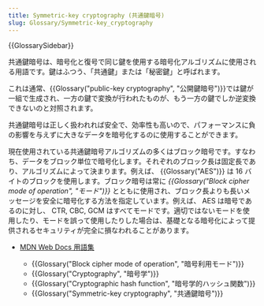```yaml
---
title: Symmetric-key cryptography (共通鍵暗号)
slug: Glossary/Symmetric-key_cryptography
---
```


{{GlossarySidebar}}

共通鍵暗号は、暗号化と復号で同じ鍵を使用する暗号化アルゴリズムに使用される用語です。鍵はふつう、「共通鍵」または「秘密鍵」と呼ばれます。

これは通常、{{Glossary("public-key cryptography", "公開鍵暗号")}}では鍵が一組で生成され、一方の鍵で変換が行われたものが、もう一方の鍵でしか逆変換できないのと対照されます。

共通鍵暗号は正しく扱われれば安全で、効率性も高いので、パフォーマンスに負の影響を与えずに大きなデータを暗号化するのに使用することができます。

現在使用されている共通鍵暗号アルゴリズムの多くはブロック暗号です。すなわち、データをブロック単位で暗号化します。それぞれのブロック長は固定長であり、アルゴリズムによって決まります。例えば、 {{Glossary("AES")}} は 16 バイトのブロックを使用します。ブロック暗号は常に _{{Glossary("Block cipher mode of operation", "モード")}}_ とともに使用され、ブロック長よりも長いメッセージを安全に暗号化する方法を指定しています。例えば、 AES は暗号であるのに対し、 CTR, CBC, GCM はすべてモードです。適切ではないモードを使用したり、モードを誤って使用したりした場合は、基礎となる暗号化によって提供されるセキュリティが完全に損なわれることがあります。

- [MDN Web Docs 用語集](/ja/docs/Glossary)

  - {{Glossary("Block cipher mode of operation", "暗号利用モード")}}
  - {{Glossary("Cryptography", "暗号学")}}
  - {{Glossary("Cryptographic hash function", "暗号学的ハッシュ関数")}}
  - {{Glossary("Symmetric-key cryptography", "共通鍵暗号")}}
